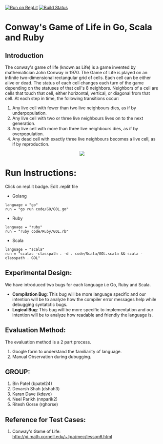 [![Run on Repl.it](https://repl.it/badge/github/ultraultimated/CSC510_HW2)](https://repl.it/github/ultraultimated/CSC510_HW2)
[![Build Status](https://travis-ci.org/ultraultimated/CSC510_HW2.svg?branch=master)](https://travis-ci.org/ultraultimated/CSC510_HW2)

#  Conway's Game of Life in Go, Scala and Ruby

## Introduction
The conway's game of life (known as Life) is a game invented by mathematician John Conway in 1970. The Game of Life is played on an infinite two-dimensional rectangular grid of cells. Each cell can be either alive or dead. The status of each cell changes each turn of the game depending on the statuses of that cell's 8 neighbors. Neighbors of a cell are cells that touch that cell, either horizontal, vertical, or diagonal from that cell.
At each step in time, the following transitions occur:
1) Any live cell with fewer than two live neighbours dies, as if by underpopulation.
2) Any live cell with two or three live neighbours lives on to the next generation.
3) Any live cell with more than three live neighbours dies, as if by overpopulation.
4) Any dead cell with exactly three live neighbours becomes a live cell, as if by reproduction.

<p align="center">
  <img src="https://github.com/ultraultimated/CSC510_HW2/blob/master/GOL.png">
</p>

# Run Instructions:

Click on repl.it badge. Edit .replit file

- Golang

```
language = "go"
run = "go run code/GO/GOL.go"
```

- Ruby

```
language = "ruby"
run = "ruby code/Ruby/GOL.rb"
```

- Scala

```
language = "scala"
run = "scalac -classpath . -d . code/Scala/GOL.scala && scala -classpath . GOL"
```

## Experimental Design:
We have introduced two bugs for each language i.e Go, Ruby and Scala. 
* <b>Compilation Bug</b>: This bug will be more language specific and our intention will be to analyze how the compiler error messages help while debugging syntatctic bugs.
* <b>Logical Bug</b>: This bug will be more specific to implementation and our intention will be to analyze how readable and friendly the language is.

## Evaluation Method:
The evaluation method is a 2 part process. 
1. Google form to understand the familiarity of language.
2. Manual Observation during dubugging.

## GROUP:
1) Bin Patel (bpatel24)
2) Devarsh Shah (dshah3)
3) Karan Dave (kdave)
4) Neel Parikh (nnparik2)
5) Ritesh Gorse (rghorse)

## Reference for Test Cases:
1) Conway's Game of Life: http://pi.math.cornell.edu/~lipa/mec/lesson6.html 


